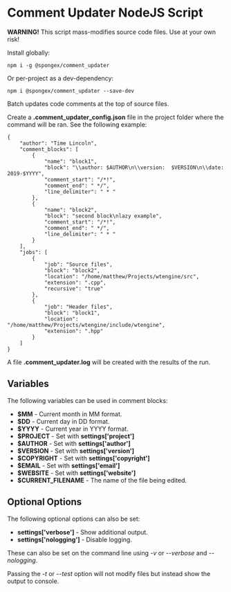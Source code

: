 # Comment Updater NodeJS Script

__WARNING!__  This script mass-modifies source code files.  Use at your own risk!

Install globally:
```
npm i -g @spongex/comment_updater
```

Or per-project as a dev-dependency:
```
npm i @spongex/comment_updater --save-dev
```

Batch updates code comments at the top of source files.

Create a __.comment_updater_config.json__ file in the project folder where the command will be ran.
See the following example:
```
{
    "author": "Time Lincoln",
    "comment_blocks": [
        {
            "name": "block1",
            "block": "\\author: $AUTHOR\n\\version:  $VERSION\n\\date:  2019-$YYYY",
            "comment_start": "/*!",
            "comment_end": " */",
            "line_delimiter": " * "
        },
        {
            "name": "block2",
            "block": "second block\nlazy example",
            "comment_start": "/*!",
            "comment_end": " */",
            "line_delimiter": " * "
        }
    ],
    "jobs": [
        {
            "job": "Source files",
            "block": "block2",
            "location": "/home/matthew/Projects/wtengine/src",
            "extension": ".cpp",
            "recursive": "true"
        },
        {
            "job": "Header files",
            "block": "block1",
            "location": "/home/matthew/Projects/wtengine/include/wtengine",
            "extension": ".hpp"
        }
    ]
}
```

A file __.comment_updater.log__ will be created with the results of the run.

## Variables

The following variables can be used in comment blocks:
- __$MM__ - Current month in MM format.
- __$DD__ - Current day in DD format.
- __$YYYY__ - Current year in YYYY format.
- __$PROJECT__ - Set with __settings['project']__
- __$AUTHOR__ - Set with __settings['author']__
- __$VERSION__ - Set with __settings['version']__
- __$COPYRIGHT__ - Set with __settings['copyright']__
- __$EMAIL__ - Set with __settings['email']__
- __$WEBSITE__ - Set with __settings['website']__
- __$CURRENT_FILENAME__ - The name of the file being edited.

## Optional Options

The following optional options can also be set:
- __settings['verbose']__ - Show additional output.
- __settings['nologging']__ - Disable logging.

These can also be set on the command line using *-v* or *--verbose* and *--nologging*.

Passing the *-t* or *--test* option will not modify files but instead show the output to console.
